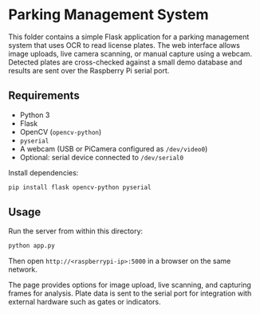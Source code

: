 # Parking Management System

This folder contains a simple Flask application for a parking management system that uses OCR to read license plates. The web interface allows image uploads, live camera scanning, or manual capture using a webcam. Detected plates are cross-checked against a small demo database and results are sent over the Raspberry Pi serial port.

## Requirements

- Python 3
- Flask
- OpenCV (`opencv-python`)
- `pyserial`
- A webcam (USB or PiCamera configured as `/dev/video0`)
- Optional: serial device connected to `/dev/serial0`

Install dependencies:
```bash
pip install flask opencv-python pyserial
```

## Usage
Run the server from within this directory:
```bash
python app.py
```
Then open `http://<raspberrypi-ip>:5000` in a browser on the same network.

The page provides options for image upload, live scanning, and capturing frames for analysis. Plate data is sent to the serial port for integration with external hardware such as gates or indicators.
